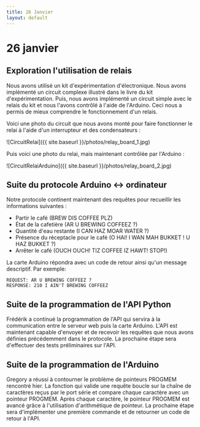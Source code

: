 ```yaml
---
title: 26 Janvier
layout: default
---
```


26 janvier
==========

Exploration l'utilisation de relais
-----------------------------------

Nous avons utilisé un kit d'expérimentation d'électronique. Nous avons implémenté un 
circuit complexe illustré dans le livre du kit d'expérimentation. Puis, nous avons 
implémenté un circuit simple avec le relais du kit et nous l'avons contrôlé à l'aide de 
l'Arduino. Ceci nous a permis de mieux comprendre le fonctionnement d'un relais.

Voici une photo du circuit que nous avons monté pour faire fonctionner
le relai à l'aide d'un interrupteur et des condensateurs :

![CircuitRelai]({{ site.baseurl }}/photos/relay_board_1.jpg)

Puis voici une photo du relai, mais maintenant contrôlée par l'Arduino :

![CircuitRelaiArduino]({{ site.baseurl }}/photos/relay_board_2.jpg)

Suite du protocole Arduino <-> ordinateur
-----------------------------------------

Notre protocole continent maintenant des requêtes pour recueillir les
informations suivantes :

 * Partir le café (BREW DIS COFFEE PLZ)
 * État de la cafetière (AR U BREWING COFFEEZ ?)
 * Quantité d'eau restante (I CAN HAZ MOAR WATER ?)
 * Présence du réceptacle pour le café (O HAI! I WAN MAH BUKKET ! U HAZ
         BUKKET ?)
 * Arrêter le café (OUCH OUCH! TIZ COFFEE IZ HAWT! STOP!)

La carte Arduino répondra avec un code de retour ainsi qu'un message
descriptif. Par exemple:

    REQUEST: AR U BREWING COFFEEZ ?
    RESPONSE: 210 I AIN'T BREWING COFFEEZ

Suite de la programmation de l'API Python
------------------------------------------------

Frédérik a continué la programmation de l'API qui servira à la
communication entre le serveur web puis la carte Arduino. L'API est
maintenant capable d'envoyer et de recevoir les requêtes que nous avons
définies précédemment dans le protocole. La prochaine étape sera
d'effectuer des tests préliminaires sur l'API.

Suite de la programmation de l'Arduino
--------------------------------------

Gregory a réussi à contourner le problème de pointeurs PROGMEM rencontré
hier. La fonction qui valide une requête boucle sur la chaîne de
caractères reçus par le port série et compare chaque caractère avec un
pointeur PROGMEM. Après chaque caractère, le pointeur PROGMEM est
avancé grâce à l'utilisation d'arithmétique de pointeur. La
prochaine étape sera d'implémenter une première commande et de retourner
un code de retour à l'API.

